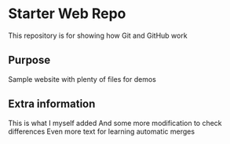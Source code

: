 # Starter Web Repo

This repository is for showing how Git and GitHub work

## Purpose

Sample website with plenty of files for demos

## Extra information

This is what I myself added
And some more modification to check differences
Even more text for learning automatic merges
